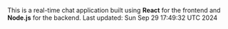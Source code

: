 This is a real-time chat application built using **React** for the frontend and **Node.js** for the backend.
Last updated: Sun Sep 29 17:49:32 UTC 2024
